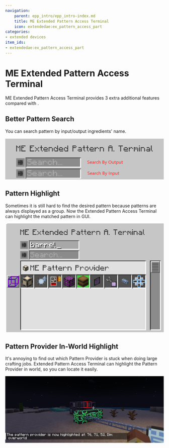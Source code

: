 ```yaml
---
navigation:
    parent: epp_intro/epp_intro-index.md
    title: ME Extended Pattern Access Terminal
    icon: extendedae:ex_pattern_access_part
categories:
- extended devices
item_ids:
- extendedae:ex_pattern_access_part
---
```


# ME Extended Pattern Access Terminal

ME Extended Pattern Access Terminal provides 3 extra additional features compared with <ItemLink id="ae2:pattern_access_terminal" />.

<GameScene zoom="6" background="transparent">
<ImportStructure src="../structure/cable_ex_pattern_terminal.snbt"></ImportStructure>
<IsometricCamera yaw="180"></IsometricCamera>
</GameScene>

## Better Pattern Search

You can search pattern by input/output ingredients' name.

![EPA1](../pic/epa_gui1.png)

## Pattern Highlight

Sometimes it is still hard to find the desired pattern because patterns are always displayed as a group. Now the Extended
Pattern Access Terminal can highlight the matched pattern in GUI.

![EPA2](../pic/epa_gui2.png)

## Pattern Provider In-World Highlight

It's annoying to find out which Pattern Provider is stuck when doing large crafting jobs. Extended Pattern Access Terminal
can highlight the Pattern Provider in world, so you can locate it easily.

![EPA3](../pic/epa_gui3.png)

